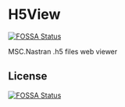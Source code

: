 # H5View
[![FOSSA Status](https://app.fossa.io/api/projects/git%2Bgithub.com%2Fnikitaiavdeev%2FH5View.svg?type=shield)](https://app.fossa.io/projects/git%2Bgithub.com%2Fnikitaiavdeev%2FH5View?ref=badge_shield)

MSC.Nastran .h5 files web viewer


## License
[![FOSSA Status](https://app.fossa.io/api/projects/git%2Bgithub.com%2Fnikitaiavdeev%2FH5View.svg?type=large)](https://app.fossa.io/projects/git%2Bgithub.com%2Fnikitaiavdeev%2FH5View?ref=badge_large)